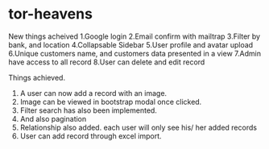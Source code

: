 # tor-heavens
New things acheived
1.Google login
2.Email confirm with mailtrap
3.Filter by bank, and location
4.Collapsable Sidebar
5.User profile and avatar upload
6.Unique customers name, and customers data presented in a view
7.Admin have access to all record
8.User can delete and edit record  


Things achieved.
1. A user can now add a record with  an image.
2. Image can be viewed in bootstrap modal once clicked.
3. Filter search has also been implemented.
4. And also pagination
5. Relationship  also added. each user will only see his/ her added records
6. User can add record through excel import.
